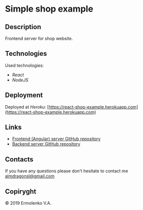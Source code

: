 # Simple shop example

## Description

Frontend server for shop website.

## Technologies

Used technologies:

- *React*
- *NodeJS*

## Deployment

Deployed at *Heroku*: [https://react-shop-example.herokuapp.com](https://react-shop-example.herokuapp.com)

## Links

- [Frontend (Angular) server GitHub repository](https://github.com/XDragonSl/angular-shop-example)
- [Backend server GitHub repository](https://github.com/XDragonSl/shop-example-api)

## Contacts

If you have any questions please don't hesitate to contact me [almdragonsl@gmail.com](mailto:almdragonsl@gmail.com)

## Copiryght

&copy; 2019 Ermolenko V.A.
